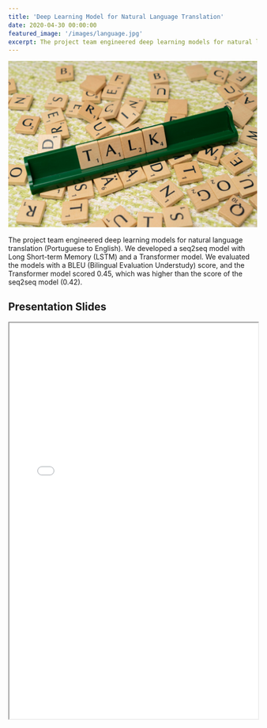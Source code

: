 ```yaml
---
title: 'Deep Learning Model for Natural Language Translation'
date: 2020-04-30 00:00:00
featured_image: '/images/language.jpg'
excerpt: The project team engineered deep learning models for natural language translation (Portuguese to English). We developed a seq2seq model with Long Short-term Memory (LSTM) and a Transformer model. We evaluated the models with a BLEU (Bilingual Evaluation Understudy) score, and the Transformer model scored 0.45, which was higher than the score of the seq2seq model (0.42).
---
```


![](/images/language.jpg)

The project team engineered deep learning models for natural language translation (Portuguese to English). We developed a seq2seq model with Long Short-term Memory (LSTM) and a Transformer model. We evaluated the models with a BLEU (Bilingual Evaluation Understudy) score, and the Transformer model scored 0.45, which was higher than the score of the seq2seq model (0.42).

## Presentation Slides

<iframe width="100%" height="800" src="/pdf/Translator.pdf">

The presentation file is also available [here](https://drive.google.com/file/d/1uzw-Ng8xgfAjoPCc6dNnWGeeXlAfE3KC/view?usp=drive_link).

